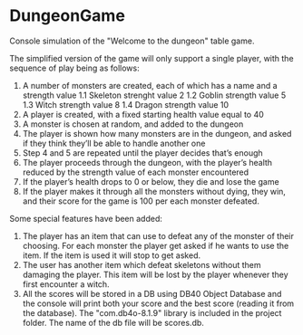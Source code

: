 # DungeonGame
Console simulation of the "Welcome to the dungeon" table game.

The simplified version of the game will only support a single player, with the sequence of play being as follows:
1. A number of monsters are created, each of which has a name and a strength value
  1.1 Skeleton strenght value 2
  1.2 Goblin strength value 5
  1.3 Witch strength value 8
  1.4 Dragon strength value 10
3. A player is created, with a fixed starting health value equal to 40
4. A monster is chosen at random, and added to the dungeon
5. The player is shown how many monsters are in the dungeon, and asked if they think they’ll be able to handle another one
6. Step 4 and 5 are repeated until the player decides that’s enough
7. The player proceeds through the dungeon, with the player’s health reduced by the strength value of each monster encountered
8. If the player’s health drops to 0 or below, they die and lose the game
9. If the player makes it through all the monsters without dying, they win, and their score for the game is 100 per each monster defeated.

Some special features have been added:
1. The player has an item that can use to defeat any of the monster of their choosing. For each monster the player get asked if he wants to use the item. If the item is used it will stop to get asked.
2. The user has another item which defeat skeletons without them damaging the player. This item will be lost by the player whenever they first encounter a witch.
3. All the scores will be stored in a DB using DB40 Object Database and the console will print both your score and the best score (reading it from the database). The "com.db4o-8.1.9" library is included in the project folder. The name of the db file will be scores.db. 
